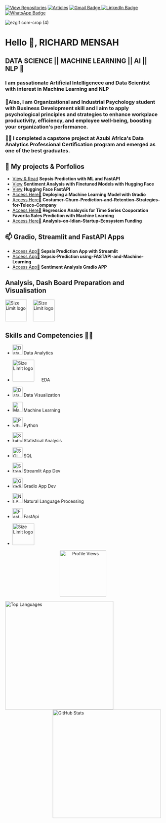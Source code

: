 [![View Repositories](https://img.shields.io/badge/View-My_Repositories-blue?logo=GitHub)](https://github.com/Richard-Mensah?tab=repositories)
[![Articles](https://img.shields.io/badge/MEDIUM-Articles-purple?logo=Medium)](https://medium.com/@richmensah1997)
<a href="mailto:richmensah1997@gmail.com">
    <img src="https://img.shields.io/badge/Gmail-red?style=for-the-badge&logo=gmail&logoColor=white" alt="Gmail Badge"/> </a> [![LinkedIn Badge](https://img.shields.io/badge/LinkedIn-Profile-blue?style=for-the-badge&logo=linkedin)](https://www.linkedin.com/in/richard-mensah-ab8564190/)
    [![WhatsApp Badge](https://img.shields.io/badge/WhatsApp-Contact-brightgreen?style=for-the-badge&logo=whatsapp)](https://wa.me/+447388160797) 


<!--
  <a href="[your-linkedin-URL](https://www.linkedin.com/in/alidu-abubakari-2612bb57/)">
    <img src="https://img.shields.io/badge/LinkedIn-blue?style=for-the-badge&logo=linkedin&logoColor=white" alt="LinkedIn Badge"/>
  </a>
<!--

<!--
**Richard-Mensah/Richard-Mensah** is a ✨ _special_ ✨ repository because its `README.md` (this file) appears on your GitHub profile.
-->


![ezgif com-crop (4)](https://github.com/ikoghoemmanuell/ikoghoemmanuell/assets/102419217/bcd5d802-dc77-4994-86a6-f5ccb46cc145)

<h1 align="">Hello 👋, RICHARD MENSAH </h1>
<h2 alighn= ""> DATA SCIENCE || MACHINE LEARNING || AI || NLP 🔭</h2>
<h3 align=""> I am passationate Artificial Intelligencce and Data Scientist with interest in Machine Learning and NLP</h3>
<h3 align=""> 

🌱Also, I am Organizational and Industrial Psychology student with Business Development skill and I aim to apply psychological principles and strategies to enhance workplace productivity, efficiency, and employee well-being, boosting your organization's performance.

🔭👋 I completed a capstone project at Azubi Africa's Data Analytics Professional Certification program and emerged as one of the best graduates.

## 👯 My projects & Porfolios
- [View & Read](https://github.com/Richard-Mensah/Sepsis_Classification_Machine_Learning_API_using_FastAPI) **Sepsis Prediction with ML and FastAPI**
- [View](https://github.com/Richard-Mensah/SENTIMENT-ANALYSI-WITH-NLP) **Sentiment Analysis with Finetuned Models with Hugging Face**
- [View](hhttps://github.com/Richard-Mensah/Final-Hugging-Face-FastAPI) **Hugging Face FastAPI**
- [Access Here👋](https://github.com/Richard-Mensah/EMBEDDING-A-MACHINE-LEARNING-MODEL-INTO-A-GUI) **Deploying a Machine Learning Model with Gradio**
- [Access Here👋](https://github.com/Richard-Mensah/-Costumer-Churn-Prediction-and-Retention-Strategies-for-Teleco-Company) **Costumer-Churn-Prediction-and-Retention-Strategies-for-Teleco-Company**
- [Access Here👋](https://github.com/Richard-Mensah/Regression-Project-on-Coorporation-Favorita) **Regression Analsysis for Time Series Cooporation Favorita Sales Prediction with Machine Learning**
- [Access Here👋](https://github.com/Richard-Mensah/Analysis-on-Idian-Startup-Ecosystem-) **Analysis-on-Idian-Startup-Ecosystem Funding**

## 📫 Gradio, Streamlit and FastAPI Apps

- [Access App👋](https://huggingface.co/spaces/RICHARDMENSAH/SEPSIS-PREDICTION-STATUS-APP) **Sepsis Prediction App with Streamlit**
- [Access App👋](https://huggingface.co/spaces/RICHARDMENSAH/Sepsis-Prediction-APP-using-FASTAPI-and-Machine-Learning) **Sepsis-Prediction using-FASTAPI-and-Machine-Learning**
- [Access App👋](https://huggingface.co/spaces/RICHARDMENSAH/SENTIMENT-ANALYSIS-APP) **Sentiment Analysis Gradio APP**


## Analysis, Dash Board Preparation and Visualisation
<a><img src="https://upload.wikimedia.org/wikipedia/commons/thumb/3/34/Microsoft_Office_Excel_%282019%E2%80%93present%29.svg/1200px-Microsoft_Office_Excel_%282019%E2%80%93present%29.svg.png" width="70" height="70" alt="Size Limit logo" /></a>&nbsp;&nbsp;&nbsp;&nbsp;&nbsp;<a><img src="https://www.alura.com.br/artigos/assets/power-bi/power-bi-logo.png" width="70" height="70" alt="Size Limit logo" /></a>&nbsp;&nbsp;&nbsp;&nbsp;&nbsp; 

##  Skills and Competencies 🔭🌱
- <img src="https://img.favpng.com/19/19/7/analytics-computer-icons-data-analysis-data-science-png-favpng-shG6tVJzrLrUvefyYXcgsMFEi.jpg" alt="Data Analytics" width="32" height="32"> Data Analytics
- <a><img src="https://analyticslearn.com/wp-content/uploads/2020/11/What-is-Exploratory-Data-Analysis.jpg" width="" height="70" alt="Size Limit logo" /></a>&nbsp;&nbsp;&nbsp;&nbsp;&nbsp; EDA
- <img src="https://thumbs.dreamstime.com/b/data-visualization-isolated-icon-simple-element-illustration-technology-concept-icons-editable-logo-sign-symbol-design-142287524.jpg" alt="Data Visualization" width="32" height="32"> Data Visualization
- <img src="https://www.kindpng.com/picc/m/74-742079_machine-learning-icons-png-transparent-png.png" alt="Machine Learning" width="32" height="32"> Machine Learning
- <img src="https://pluspng.com/img-png/python-logo-png-open-2000.png" alt="Python" width="32" height="32"> Python
- <img src="https://www.clipartmax.com/png/middle/96-966181_cryptocurrency-and-ico-market-analysis-from-the-digital-market-analysis.png" alt="Statistical Analysis" width="32" height="32"> Statistical Analysis
- <img src="https://www.microsoft.com/en-us/sql-server/developer-get-started/sql-devops/img/sqldevops.png" alt="SQL" width="32" height="32"> SQL
- <img src="https://miro.medium.com/max/1000/1*njd7leqKQ9uZ22V5wA3jng.png" alt="Streamlit app development" width="32" height="32"> Streamlit App Dev
- <img src="https://huggingface.co/front/assets/spaces-launch-page/gradio-logo.svg" alt="Gradio app development" width="32" height="32"> Gradio App Dev
- <img src="https://luxcapital-website-media.s3.amazonaws.com/wp-content/uploads/2019/12/23115642/Logo-600x554.png" alt="NLP with Huggingface" width="32" height="32"> Natural Language Processing 
-  <img src="https://fastapi-tutorial.readthedocs.io/en/latest/img/fastAPI.png" alt="FastApi" width="32" height="32"> FastApi

- <a><img src="https://www.docker.com/wp-content/uploads/2022/03/vertical-logo-monochromatic.png" width="70" height="70" alt="Size Limit logo" /></a>&nbsp;&nbsp;&nbsp;&nbsp;&nbsp;

<p align="center">
  <img src="https://komarev.com/ghpvc/?username=aliduabubakari&color=blueviolet" alt="Profile Views" width="150" />
</p>


<div>
  <a href="https://github.com/anuraghazra/github-readme-stats">
    <img align="left" src="https://github-readme-stats.vercel.app/api/top-langs/?username=Richard-Mensah&layout=compact&langs_count=6" alt="Top Languages" width="350" />
  </a>
  
  <a href="https://github.com/Richard-Mensah">
    <img align="right" src="https://github-readme-stats.vercel.app/api?username=Richard-Mensah&show_icons=true&theme=dracula" alt="GitHub Stats" width="350" />
  </a>
</div>

